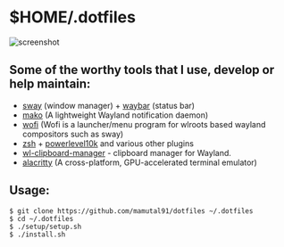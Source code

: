 # $HOME/.dotfiles

![screenshot](https://raw.githubusercontent.com/mamutal91/dotfiles/master/screenshot.png)

## Some of the worthy tools that I use, develop or help maintain:

- [sway](https://github.com/swaywm/sway) (window manager) + [waybar](https://github.com/Alexays/Waybar) (status bar)
- [mako](https://github.com/emersion/mako) (A lightweight Wayland notification daemon)
- [wofi](https://github.com/tsujp/wofi) (Wofi is a launcher/menu program for wlroots based wayland compositors such as sway)
- [zsh](https://www.zsh.org) + [powerlevel10k](https://github.com/romkatv/powerlevel10k) and various other plugins
- [wl-clipboard-manager](https://github.com/maximbaz/wl-clipboard-manager) - clipboard manager for Wayland.
- [alacritty](https://github.com/alacritty/alacritty) (A cross-platform, GPU-accelerated terminal emulator)

## Usage:

```
$ git clone https://github.com/mamutal91/dotfiles ~/.dotfiles
$ cd ~/.dotfiles
$ ./setup/setup.sh
$ ./install.sh
```
